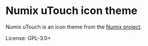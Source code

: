 Numix uTouch icon theme
========================

Numix uTouch is an icon theme from the [Numix project](http://numixproject.org).

License: GPL-3.0+
